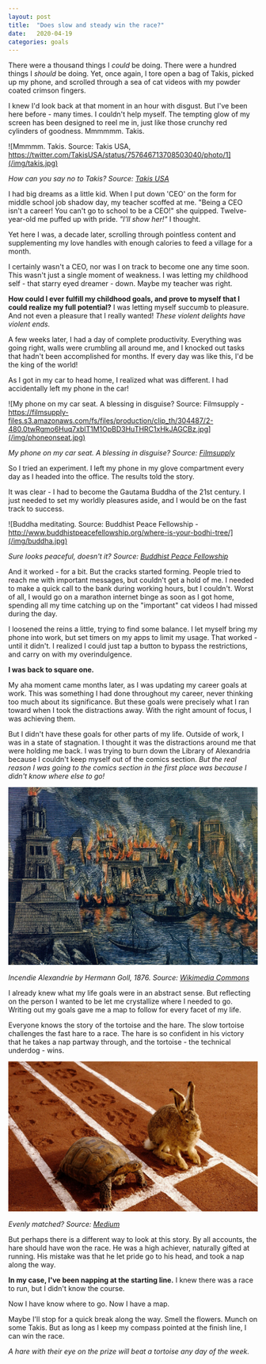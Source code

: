 ```yaml
---
layout: post
title:  "Does slow and steady win the race?"
date:   2020-04-19
categories: goals
---
```

There were a thousand things I *could* be doing. There were a hundred things I *should* be doing. Yet, once again, I tore open a bag of Takis, picked up my phone, and scrolled through a sea of cat videos with my powder coated crimson fingers.

I knew I'd look back at that moment in an hour with disgust. But I've been here before - many times. I couldn't help myself. The tempting glow of my screen has been designed to reel me in, just like those crunchy red cylinders of goodness. Mmmmmm. Takis.

![Mmmmm. Takis. Source: Takis USA, https://twitter.com/TakisUSA/status/757646713708503040/photo/1](/img/takis.jpg)

*How can you say no to Takis? Source: [Takis USA](https://twitter.com/TakisUSA/status/757646713708503040/photo/1)*

I had big dreams as a little kid. When I put down 'CEO' on the form for middle school job shadow day, my teacher scoffed at me. "Being a CEO isn't a career! You can't go to school to be a CEO!" she quipped. Twelve-year-old me puffed up with pride. *"I'll show her!"* I thought. 

Yet here I was, a decade later, scrolling through pointless content and supplementing my love handles with enough calories to feed a village for a month.

I certainly wasn't a CEO, nor was I on track to become one any time soon. This wasn't just a single moment of weakness. I was letting my childhood self - that starry eyed dreamer - down. Maybe my teacher was right.

**How could I ever fulfill my childhood goals, and prove to myself that I could realize my full potential?** I was letting myself succumb to pleasure. And not even a pleasure that I really wanted! *These violent delights have violent ends.*

A few weeks later, I had a day of complete productivity. Everything was going right, walls were crumbling all around me, and I knocked out tasks that hadn't been accomplished for months. If every day was like this, I'd be the king of the world!

As I got in my car to head home, I realized what was different. I had accidentally left my phone in the car!

![My phone on my car seat. A blessing in disguise? Source: Filmsupply - https://filmsupply-files.s3.amazonaws.com/fs/files/production/clip_th/304487/2-480.0twRgmo6Huq7xblT1M1OpBD3HuTHRC1xHkJAGCBz.jpg](/img/phoneonseat.jpg)

*My phone on my car seat. A blessing in disguise? Source: [Filmsupply](https://filmsupply-files.s3.amazonaws.com/fs/files/production/clip_th/304487/2-480.0twRgmo6Huq7xblT1M1OpBD3HuTHRC1xHkJAGCBz.jpg)*

So I tried an experiment. I left my phone in my glove compartment every day as I headed into the office. The results told the story.

It was clear - I had to become the Gautama Buddha of the 21st century. I just needed to set my worldly pleasures aside, and I would be on the fast track to success.

![Buddha meditating. Source: Buddhist Peace Fellowship - http://www.buddhistpeacefellowship.org/where-is-your-bodhi-tree/](/img/buddha.jpg)

*Sure looks peaceful, doesn't it? Source: [Buddhist Peace Fellowship](http://www.buddhistpeacefellowship.org/where-is-your-bodhi-tree/)*

And it worked - for a bit. But the cracks started forming. People tried to reach me with important messages, but couldn't get a hold of me. I needed to make a quick call to the bank during working hours, but I couldn't. Worst of all, I would go on a marathon internet binge as soon as I got home, spending all my time catching up on the "important" cat videos I had missed during the day.

I loosened the reins a little, trying to find some balance. I let myself bring my phone into work, but set timers on my apps to limit my usage. That worked - until it didn't. I realized I could just tap a button to bypass the restrictions, and carry on with my overindulgence.

**I was back to square one.**

My aha moment came months later, as I was updating my career goals at work. This was something I had done throughout my career, never thinking too much about its significance. But these goals were precisely what I ran toward when I took the distractions away. With the right amount of focus, I was achieving them. 

But I didn't have these goals for other parts of my life. Outside of work, I was in a state of stagnation. I thought it was the distractions around me that were holding me back. I was trying to burn down the Library of Alexandria because I couldn't keep myself out of the comics section. *But the real reason I was going to the comics section in the first place was because I didn't know where else to go!*

![The Library of Alexandria burning](/img/libraryofalexandria.jpg)

*Incendie Alexandrie by Hermann Goll, 1876. Source: [Wikimedia Commons](https://commons.wikimedia.org/wiki/File:Incendie_Alexandrie_by_Hermann_Goll_1876.jpg)*

I already knew what my life goals were in an abstract sense. But reflecting on the person I wanted to be let me crystallize where I needed to go. Writing out my goals gave me a map to follow for every facet of my life. 

Everyone knows the story of the tortoise and the hare. The slow tortoise challenges the fast hare to a race. The hare is so confident in his victory that he takes a nap partway through, and the tortoise - the technical underdog - wins.

![The tortoise and the hare](/img/tortoiseandhare.jpg)

*Evenly matched? Source: [Medium](https://medium.com/@kristw/how-long-could-the-hare-in-the-tortoise-and-the-hare-sleep-fe82a36bc644)*

But perhaps there is a different way to look at this story. By all accounts, the hare should have won the race. He was a high achiever, naturally gifted at running. His mistake was that he let pride go to his head, and took a nap along the way. 

**In my case, I've been napping at the starting line.** I knew there was a race to run, but I didn't know the course. 

Now I have know where to go. Now I have a map.

Maybe I'll stop for a quick break along the way. Smell the flowers. Munch on some Takis. But as long as I keep my compass pointed at the finish line, I can win the race.

*A hare with their eye on the prize will beat a tortoise any day of the week.*